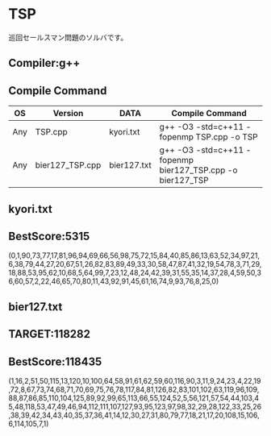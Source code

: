 # TSP

巡回セールスマン問題のソルバです。

## Compiler:g++
## Compile Command

| OS | Version | DATA |Compile Command |
| --- | --- | --- | --- |
|  Any | TSP.cpp | kyori.txt |g++ -O3 -std=c++11 -fopenmp TSP.cpp -o TSP  |
|  Any | bier127_TSP.cpp | bier127.txt |g++ -O3 -std=c++11 -fopenmp bier127_TSP.cpp -o bier127_TSP |

## kyori.txt

## BestScore:5315
(0,1,90,73,77,17,81,96,94,69,66,56,98,75,72,15,84,40,85,86,13,63,52,34,97,21,6,38,79,44,27,20,67,51,26,82,83,89,49,33,30,58,47,87,41,32,19,54,78,3,71,29,18,88,53,95,62,10,68,5,64,99,7,23,12,48,24,42,39,31,55,35,14,37,28,4,59,50,36,60,57,2,22,46,65,70,80,11,43,92,91,45,61,16,74,9,93,76,8,25,0)

## bier127.txt

## TARGET:118282
## BestScore:118435
(1,16,2,51,50,115,13,120,10,100,64,58,91,61,62,59,60,116,90,3,11,9,24,23,4,22,19,72,8,67,73,74,68,71,70,69,75,76,78,117,84,81,126,82,83,101,102,63,119,96,109,88,87,86,85,110,104,125,89,92,99,65,113,66,55,124,52,5,56,121,57,54,44,103,45,48,118,53,47,49,46,94,112,111,107,127,93,95,123,97,98,32,29,28,122,33,25,26,38,39,42,34,43,40,35,37,36,41,14,12,30,27,31,80,79,77,18,21,17,20,108,15,106,6,114,105,7,1)
